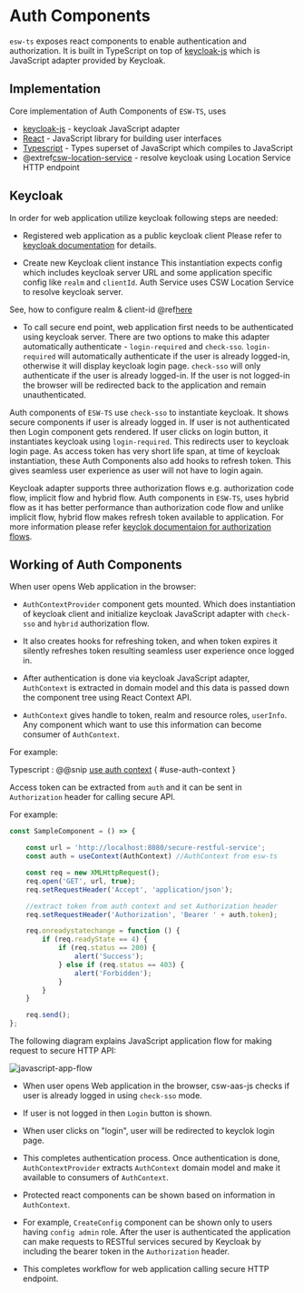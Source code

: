 # Auth Components

`esw-ts` exposes react components to enable authentication and authorization.
It is built in TypeScript on top of [keycloak-js](https://www.keycloak.org/docs/latest/securing_apps/index.html#_javascript_adapter)
which is JavaScript adapter provided by Keycloak.

## Implementation

Core implementation of Auth Components of `ESW-TS`, uses

- [keycloak-js](https://www.keycloak.org/docs/latest/securing_apps/index.html#_javascript_adapter) - keycloak JavaScript adapter
- [React](https://reactjs.org/) - JavaScript library for building user interfaces
- [Typescript](https://www.typescriptlang.org/) - Types superset of JavaScript which compiles to JavaScript
- @extref[csw-location-service](csw:services/location) - resolve keycloak using Location Service HTTP endpoint

## Keycloak

In order for web application utilize keycloak following steps are needed:

- Registered web application as a public keycloak client
Please refer to [keycloak documentation](https://www.keycloak.org/getting-started/getting-started-zip)
for details.

- Create new Keycloak client instance
This instantiation expects config which includes keycloak server URL and some application
specific config like `realm` and `clientId`. Auth Service uses CSW Location Service to resolve keycloak server.

See, how to configure realm & client-id @ref[here](../common/getting-started.md#ui-app-configuration-for-esw-ts)

- To call secure end point, web application first needs to be authenticated using keycloak server. There are two options to make this adapter automatically authenticate - `login-required` and `check-sso`.
`login-required` will automatically authenticate if the user is already logged-in, otherwise it will display keycloak login page.
`check-sso` will only authenticate if the user is already logged-in. If the user is not logged-in the browser will be redirected back to
the application and remain unauthenticated.

Auth components of `ESW-TS` use `check-sso` to instantiate keycloak. It shows secure components if user is already logged in.
If user is not authenticated then Login component gets rendered. If user clicks on login button, it instantiates keycloak using `login-required`. This redirects
user to keycloak login page. As access token has very short life span, at time of keycloak instantiation, these Auth Components also add hooks to refresh
token. This gives seamless user experience as user will not have to login again.

Keycloak adapter supports three authorization flows e.g. authorization code flow, implicit flow and hybrid flow.
Auth components in `ESW-TS`, uses hybrid flow as it has better performance than authorization code flow and unlike implicit flow,
hybrid flow makes refresh token available to application. For more information please refer [keyclok documentaion for authorization flows](https://www.keycloak.org/docs/latest/securing_apps/index.html#_javascript_implicit_flow).

## Working of Auth Components

When user opens Web application in the browser:

- `AuthContextProvider` component gets mounted. Which does instantiation of keycloak
client and initialize keycloak JavaScript adapter with `check-sso` and `hybrid` authorization flow.

- It also creates hooks for refreshing token, and when token expires it silently refreshes token resulting seamless user experience once logged in.

- After authentication is done via keycloak JavaScript adapter, `AuthContext` is extracted in domain model and this data is passed down the component tree using
React Context API.

- `AuthContext` gives handle to token, realm and resource roles, `userInfo`. Any component which want to use
this information can become consumer of `AuthContext`.

For example:

Typescript
:   @@snip [use auth context](../../../../example/src/components/config/context/ConfigServiceProvider.tsx) { #use-auth-context }

Access token can be extracted from `auth` and it can be sent in `Authorization` header for calling secure API.

For example:

```typescript
const SampleComponent = () => {

    const url = 'http://localhost:8080/secure-restful-service';
    const auth = useContext(AuthContext) //AuthContext from esw-ts

    const req = new XMLHttpRequest();
    req.open('GET', url, true);
    req.setRequestHeader('Accept', 'application/json');

    //extract token from auth context and set Authorization header
    req.setRequestHeader('Authorization', 'Bearer ' + auth.token);

    req.onreadystatechange = function () {
        if (req.readyState == 4) {
            if (req.status == 200) {
                alert('Success');
            } else if (req.status == 403) {
                alert('Forbidden');
            }
        }
    }

    req.send();
};
```

The following diagram explains JavaScript application flow for making request to secure HTTP API:

![javascript-app-flow](../assets/javascript-app-workflow.png)

- When user opens Web application in the browser, csw-aas-js checks if user is already logged in using `check-sso` mode.

- If user is not logged in then `Login` button is shown.

- When user clicks on "login", user will be redirected to keyclok login page.

- This completes authentication process. Once authentication is done, `AuthContextProvider` extracts `AuthContext` domain model and
make it available to consumers of `AuthContext`.

- Protected react components can be shown based on information in `AuthContext`.

- For example, `CreateConfig` component can be shown only to users having `config admin` role. After the user is authenticated
the application can make requests to RESTful services secured by Keycloak by including the bearer token in the `Authorization` header.

- This completes workflow for web application calling secure HTTP endpoint.
